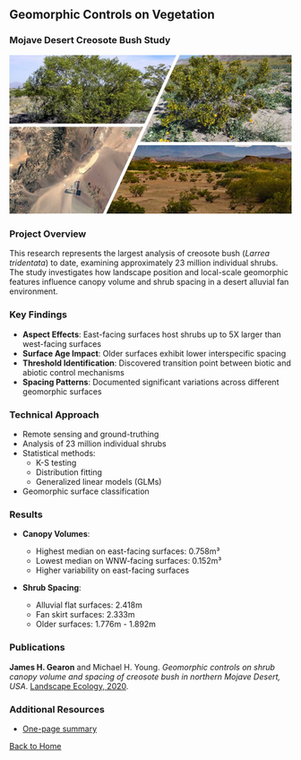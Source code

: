 ## Geomorphic Controls on Vegetation
### Mojave Desert Creosote Bush Study

<img src="images/BoulderCity.jpg" alt="Boulder City research site" style="max-width: 100%; height: auto;"/>

### Project Overview

This research represents the largest analysis of creosote bush (*Larrea tridentata*) to date, examining approximately 23 million individual shrubs. The study investigates how landscape position and local-scale geomorphic features influence canopy volume and shrub spacing in a desert alluvial fan environment.

### Key Findings

- **Aspect Effects**: East-facing surfaces host shrubs up to 5X larger than west-facing surfaces
- **Surface Age Impact**: Older surfaces exhibit lower interspecific spacing
- **Threshold Identification**: Discovered transition point between biotic and abiotic control mechanisms
- **Spacing Patterns**: Documented significant variations across different geomorphic surfaces

### Technical Approach

- Remote sensing and ground-truthing
- Analysis of 23 million individual shrubs
- Statistical methods:
  - K-S testing
  - Distribution fitting
  - Generalized linear models (GLMs)
- Geomorphic surface classification

### Results

- **Canopy Volumes**:
  - Highest median on east-facing surfaces: 0.758m³
  - Lowest median on WNW-facing surfaces: 0.152m³
  - Higher variability on east-facing surfaces

- **Shrub Spacing**:
  - Alluvial flat surfaces: 2.418m
  - Fan skirt surfaces: 2.333m
  - Older surfaces: 1.776m - 1.892m

### Publications

**James H. Gearon** and Michael H. Young. *Geomorphic controls on shrub canopy volume and spacing of creosote bush in northern Mojave Desert, USA*. [Landscape Ecology, 2020](https://doi.org/10.1007/s10980-020-01149-8).

### Additional Resources
- [One-page summary](https://www.beg.utexas.edu/node/6269)

[Back to Home](/) 
